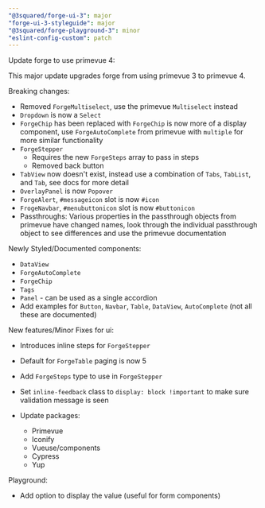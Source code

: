 ```yaml
---
"@3squared/forge-ui-3": major
"forge-ui-3-styleguide": major
"@3squared/forge-playground-3": minor
"eslint-config-custom": patch
---
```


Update forge to use primevue 4:

This major update upgrades forge from using primevue 3 to primevue 4.

Breaking changes: 
- Removed `ForgeMultiselect`, use the primevue `Multiselect` instead
- `Dropdown` is now a `Select`
- `ForgeChip` has been replaced with `ForgeChip` is now more of a display component, use `ForgeAutoComplete` from primevue with `multiple` for more similar functionality
- `ForgeStepper` 
  - Requires the new `ForgeSteps` array to pass in steps
  - Removed back button
- `TabView` now doesn't exist, instead use a combination of `Tabs`, `TabList`, and `Tab`, see docs for more detail
- `OverlayPanel` is now `Popover`
- `ForgeAlert`, `#messageicon` slot is now `#icon`
- `FrogeNavbar`, `#menubuttonicon` slot is now `#buttonicon`
- Passthroughs: Various properties in the passthrough objects from primevue have changed names, look through the individual passthrough object to see differences and use the primevue documentation

Newly Styled/Documented components:
- `DataView`
- `ForgeAutoComplete`
- `ForgeChip`
- `Tags`
- `Panel` - can be used as a single accordion
- Add examples for `Button`, `Navbar`, `Table`, `DataView`, `AutoComplete` (not all these are documented)

New features/Minor Fixes for ui:
- Introduces inline steps for `ForgeStepper`
- Default for `ForgeTable` paging is now 5
- Add `ForgeSteps` type to use in  `ForgeStepper`
- Set `inline-feedback` class to `display: block !important` to make sure validation message is seen

- Update packages:
  - Primevue
  - Iconify
  - Vueuse/components
  - Cypress
  - Yup

Playground:
- Add option to display the value (useful for form components)

